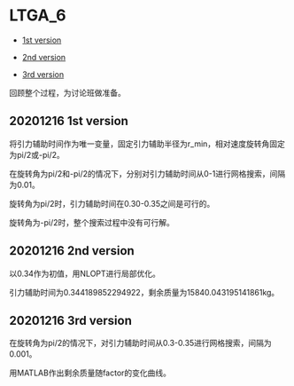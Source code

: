 # LTGA_6

* [1st version](#20201216-1st-version)

* [2nd version](#20201216-2nd-version)

* [3rd version](#20201216-3rd-version)

回顾整个过程，为讨论班做准备。

## 20201216 1st version

将引力辅助时间作为唯一变量，固定引力辅助半径为r_min，相对速度旋转角固定为pi/2或-pi/2。

在旋转角为pi/2和-pi/2的情况下，分别对引力辅助时间从0-1进行网格搜索，间隔为0.01。

旋转角为pi/2时，引力辅助时间在0.30-0.35之间是可行的。

旋转角为-pi/2时，整个搜索过程中没有可行解。

## 20201216 2nd version

以0.34作为初值，用NLOPT进行局部优化。

引力辅助时间为0.344189852294922，剩余质量为15840.043195141861kg。

## 20201216 3rd version

在旋转角为pi/2的情况下，对引力辅助时间从0.3-0.35进行网格搜索，间隔为0.001。

用MATLAB作出剩余质量随factor的变化曲线。